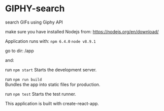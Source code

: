# GIPHY-search
search GIFs using Giphy API

make sure you have installed Nodejs from: https://nodejs.org/en/download/

Application runs with:
`npm 6.4.0`
`node v8.9.1`

go to dir: /app

and:

run `npm start`
    Starts the development server.

run `npm run build`   
    Bundles the app into static files for production.

run `npm test`
    Starts the test runner.

This application is built with create-react-app.
